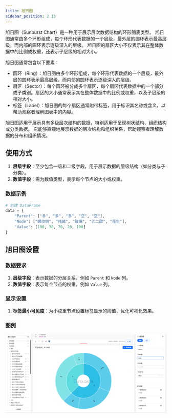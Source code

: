 ```yaml
---
title: 旭日图
sidebar_position: 2.13
---
```


旭日图（Sunburst Chart）是一种用于展示层次数据结构的环形图表类型。
旭日图通常由多个环形组成，每个环形代表数据的一个层级，最外层的圆环表示最高层级，而内部的圆环表示逐级深入的层级。
旭日图的扇区大小不仅表示其在整体数据中的比例或权重，还表示子层级的相对大小。

旭日图通常包含以下要素：

- 圆环（Ring）：旭日图由多个环形组成，每个环形代表数据的一个层级，最外层的圆环表示最高层级，而内部的圆环表示逐级深入的层级。
- 扇区（Sector）：每个圆环被分成多个扇区，每个扇区代表数据中的一个部分或子类别。扇区的大小通常表示其在整体数据中的比例或权重，以及子层级的相对大小。
- 标签（Label）：旭日图的每个扇区通常附带标签，用于标识其名称或含义，以帮助观察者理解图表中的内容。

旭日图适用于展示具有多级层次结构的数据，特别适用于呈现树状结构、组织结构或分类数据。
它能够直观地展示数据的层次结构和组织关系，帮助观察者理解数据的分布和组织情况。



## 使用方式


1. **层级字段**：至少包含一级和二级字段，用于展示数据的层级结构（如分类与子分类）。  
2. **数值字段**：需为数值类型，表示每个节点的大小或权重。  



### 数据示例



```py
# 创建 DataFrame
data = {
    "Parent": ["多", "多", "多", "空", "空"],
    "Node": ["螺纹钢", "纯碱", "玻璃", "乙二醇", "花生"],
    "Value": [100, 30, 70, 20, 100]
}

```


## 旭日图设置

### 数据要求

1. **层级字段**：表示数据的分层关系，例如 `Parent` 和 `Node` 列。  
2. **数值字段**：表示每个节点的权重，例如 `Value` 列。  


### 显示设置

1. **标签最小可见度**：为小权重节点设置标签显示的阈值，优化可视化效果。  




### 图例


![旭日图](./sunburst.png)

